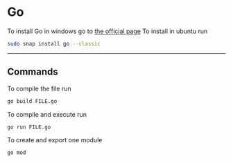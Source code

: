 # Go

To install Go in windows go to [the official page](https://golang.org/dl/)
To install in ubuntu run

```bash
sudo snap install go --classic
```

---

## Commands

To compile the file run

```bash
go build FILE.go
```

To compile and execute run

```bash
go run FILE.go
```

To create and export one module

```bash
go mod
```
